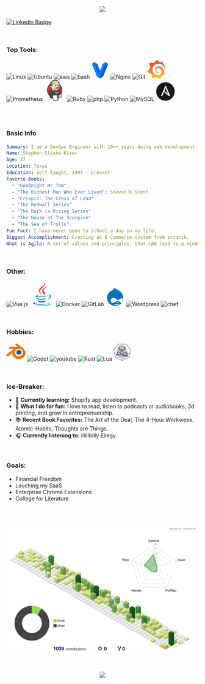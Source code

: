 <p align="center">
  <img src="https://capsule-render.vercel.app/api?text=S-Kiser&animation=fadeIn&type=waving&color=gradient&height=100"/>
</p>

<p align="center">
  
  [![Linkedin Badge](https://img.shields.io/badge/linkedin-blue?style=for-the-badge&logo=InVision&logoColor=white)](https://linkedin.com/in/s-kiser)
 <!--
  [![Facebook Badge](https://img.shields.io/badge/facebook-cornflowerblue?style=for-the-badge&logo=facebook&logoColor=white)](https://facebook.com/s-kiser)
  [![Freelancer Badge](https://img.shields.io/badge/freelancer-cadetblue?style=for-the-badge&logo=freelancer&logoColor=white)](https://freelancer.com/s-kiser)
  [![Fiverr Badge](https://img.shields.io/badge/fiverr-forrestgreen?style=for-the-badge)](https://fiverr.com/s-kiser)
  [![Upwork Badge](https://img.shields.io/badge/upwork-darkgreen?style=for-the-badge&logo=upwork&logoColor=white)](https://upwork.com/s-kiser)
  [![twitter-x Badge](https://img.shields.io/badge/twitter-black?style=for-the-badge&logo=x&logoColor=white)](https://x.com/s-kiser)
  [![Instagram Badge](https://img.shields.io/badge/instagram-indianred?style=for-the-badge&logo=instagram&logoColor=white)](https://instagram.com/s-kiser)
  [![Threads Badge](https://img.shields.io/badge/threads-black?style=for-the-badge&logo=threads&logoColor=white)](https://threads.com/s-kiser)
  [![YouTube Badge](https://img.shields.io/badge/youtube-darkred?style=for-the-badge&logo=youtube&logoColor=white)](https://youtube.com/@s-kiser)
  [![Medium Badge](https://img.shields.io/badge/medium-black?style=for-the-badge&logo=medium&logoColor=white)](https://medium.com/@s-kiser)
  [![Dev.To Badge](https://img.shields.io/badge/dev.to-black?style=for-the-badge&logo=dev.to&logoColor=white)](https://dev.to/s-kiser)-->
</p>

</br>

### Top Tools:

<!-- https://marwin1991.github.io/profile-technology-icons/ -->


<!-- https://github.com/marwin1991/profile-technology-icons*/ -->
<!-- <table>
	<tr>
		<td><img width="50" src="https://raw.githubusercontent.com/marwin1991/profile-technology-icons/refs/heads/main/icons/linux.png" alt="Linux" title="Linux"/></td>
		<td><img width="50" src="https://raw.githubusercontent.com/marwin1991/profile-technology-icons/refs/heads/main/icons/ubuntu.png" alt="Ubuntu" title="Ubuntu"/></td>
		<td><img width="50" src="https://raw.githubusercontent.com/marwin1991/profile-technology-icons/refs/heads/main/icons/aws.png" alt="AWS" title="AWS"/></td>
		<td><img width="50" src="https://raw.githubusercontent.com/marwin1991/profile-technology-icons/refs/heads/main/icons/bash.png" alt="bash" title="bash"/></td>
		<td><img width="50" src="https://raw.githubusercontent.com/marwin1991/profile-technology-icons/refs/heads/main/icons/nginx.png" alt="Nginx" title="Nginx"/></td>
		<td><img width="50" src="https://raw.githubusercontent.com/marwin1991/profile-technology-icons/refs/heads/main/icons/git.png" alt="Git" title="Git"/></td>
		<td><img width="50" src="https://raw.githubusercontent.com/marwin1991/profile-technology-icons/refs/heads/main/icons/jenkins.png" alt="Jenkins" title="Jenkins"/></td>
		<td><img width="50" src="https://raw.githubusercontent.com/marwin1991/profile-technology-icons/refs/heads/main/icons/grafana.png" alt="Grafana" title="Grafana"/></td>
	</tr>
	<tr>
		<td><img width="50" src="https://raw.githubusercontent.com/marwin1991/profile-technology-icons/refs/heads/main/icons/prometheus.png" alt="Prometheus" title="Prometheus"/></td>
		<td><img width="50" src="https://raw.githubusercontent.com/marwin1991/profile-technology-icons/refs/heads/main/icons/ruby.png" alt="Ruby" title="Ruby"/></td>
		<td><img width="50" src="https://raw.githubusercontent.com/marwin1991/profile-technology-icons/refs/heads/main/icons/php.png" alt="php" title="php"/></td>
		<td><img width="50" src="https://raw.githubusercontent.com/marwin1991/profile-technology-icons/refs/heads/main/icons/python.png" alt="Python" title="Python"/></td>
		<td><img width="50" src="https://raw.githubusercontent.com/marwin1991/profile-technology-icons/refs/heads/main/icons/mysql.png" alt="MySQL" title="MySQL"/></td>
		<td><img width="50" src="https://raw.githubusercontent.com/marwin1991/profile-technology-icons/refs/heads/main/icons/ansible.png" alt="Ansible" title="Ansible"/></td>
		<td><img width="50" src="https://raw.githubusercontent.com/marwin1991/profile-technology-icons/refs/heads/main/icons/postman.png" alt="Postman" title="Postman"/></td>
	</tr>
</table> -->

<p align="left">
  <!-- <img src="https://github.com/devicons/devicon/blob/master/icons/linux/linux-original.svg" alt="linux" width="45" height="45"/> -->
  <img width="50" src="https://raw.githubusercontent.com/marwin1991/profile-technology-icons/refs/heads/main/icons/linux.png" alt="Linux" title="Linux"/>
  <!-- <img src="https://www.vectorlogo.zone/logos/ubuntu/ubuntu-icon.svg" alt="ubuntu" width="45" height="45"/> -->
  <img width="50" src="https://raw.githubusercontent.com/marwin1991/profile-technology-icons/refs/heads/main/icons/ubuntu.png" alt="Ubuntu" title="Ubuntu"/>
  <img src="https://www.vectorlogo.zone/logos/amazon/amazon-tile.svg" alt="aws" width="45" title="AWS" />
  <!-- <img src="https://www.vectorlogo.zone/logos/gnu_bash/gnu_bash-icon.svg" alt="bash" width="45" height="45"/> -->
  <img width="50" src="https://raw.githubusercontent.com/marwin1991/profile-technology-icons/refs/heads/main/icons/bash.png" alt="bash" title="bash"/>
  <img src="https://github.com/devicons/devicon/blob/master/icons/vagrant/vagrant-original.svg" alt="vagrant" width="45" height="45" title="vagrant"/>
  <!-- <img src="https://github.com/devicons/devicon/blob/master/icons/nginx/nginx-original.svg" alt="nginx" width="45" height="45"/> -->
  <img width="50" src="https://raw.githubusercontent.com/marwin1991/profile-technology-icons/refs/heads/main/icons/nginx.png" alt="Nginx" title="Nginx"/>
  <!-- <img src="https://github.com/devicons/devicon/blob/master/icons/git/git-plain.svg" alt="git" width="45" height="45"/> -->
  <img width="50" src="https://raw.githubusercontent.com/marwin1991/profile-technology-icons/refs/heads/main/icons/git.png" alt="Git" title="Git"/>
  <img src="https://github.com/devicons/devicon/blob/master/icons/grafana/grafana-original.svg" alt="grafana" width="50" title="Grafana" />
  <!-- <img width="50" src="https://raw.githubusercontent.com/marwin1991/profile-technology-icons/refs/heads/main/icons/grafana.png" alt="Grafana" title="Grafana"/> -->
  <!-- <img src="https://www.vectorlogo.zone/logos/prometheusio/prometheusio-icon.svg" alt="promethius" width="45" height="45"/> -->
  <img width="50" src="https://raw.githubusercontent.com/marwin1991/profile-technology-icons/refs/heads/main/icons/prometheus.png" alt="Prometheus" title="Prometheus"/>
  <img src="https://github.com/devicons/devicon/blob/master/icons/jenkins/jenkins-original.svg" alt="jenkins" width="55" title="Jenkins"/>
  <!-- <img src="https://github.com/devicons/devicon/blob/master/icons/ruby/ruby-original.svg" alt="ruby" width="45" height="45"/> -->
  <img width="50" src="https://raw.githubusercontent.com/marwin1991/profile-technology-icons/refs/heads/main/icons/ruby.png" alt="Ruby" title="Ruby"/>
  <!-- <img src="https://github.com/devicons/devicon/blob/master/icons/php/php-original.svg" alt="php" width="45" height="45"/> -->
  <!-- <img width="60" src="https://raw.githubusercontent.com/marwin1991/profile-technology-icons/refs/heads/main/icons/php_(elephpant).png" alt="php" title="php"/> -->
  <img width="50" src="https://raw.githubusercontent.com/marwin1991/profile-technology-icons/refs/heads/main/icons/php.png" alt="php" title="php"/>
  <!-- <img src="https://github.com/devicons/devicon/blob/master/icons/python/python-original.svg" alt="python" width="45" height="45"/> -->
   <img width="50" src="https://raw.githubusercontent.com/marwin1991/profile-technology-icons/refs/heads/main/icons/python.png" alt="Python" title="Python"/>
  <!-- <img src="https://github.com/devicons/devicon/blob/master/icons/mysql/mysql-original.svg" alt="mysql" width="45" height="45"/> -->
  <img width="65" src="https://raw.githubusercontent.com/marwin1991/profile-technology-icons/refs/heads/main/icons/mysql.png" alt="MySQL" title="MySQL"/>
  <img src="https://github.com/devicons/devicon/blob/master/icons/ansible/ansible-original.svg" alt="ansible" width="50" height="50" title="Ansible"/>
  <!-- <img src="https://github.com/devicons/devicon/blob/master/icons/postman/postman-original.svg" alt="postman" width="45" height="45"/> -->
  <!-- <img width="50" src="https://raw.githubusercontent.com/marwin1991/profile-technology-icons/refs/heads/main/icons/postman.png" alt="Postman" title="Postman"/> -->
</p>

</br>

<!-- ![](./profile-3d-contrib/profile-green-animate.svg) -->
<!-- ![](./profile-3d-contrib/profile-night-view.svg) -->
<!-- ![](./profile-3d-contrib/profile-south-season-animate.svg) -->

</br>

### Basic Info
```yaml
Summary: I am a DevOps Engineer with 10++ years doing web development.
Name: Stephen Elisha Kiser
Age: 27
Location: Texas
Education: Self Taught, 1997 - present
Favorte Books:
  - "Goodnight Mr Tom"
  - "The Richest Man Who Ever Lived": Steven K Scott
  - "Crispin: The Cross of Lead"
  - "The Redwall Series"
  - "The Dark is Rising Series"
  - "The House of The Scorpion"
  - "The Sea of Trolls"
Fun Fact: I have never been to school a day in my life.
Biggest Accomplishment: Creating an E-Commerce system from scratch.
What is Agile: A set of values and principles, that CAN lead to a mindset.
```

</br>

### Other:
<p>
  <!-- <img src="https://github.com/devicons/devicon/blob/master/icons/apache/apache-original.svg" alt="apache2" width="45" height="45"/> -->
  <!-- <img src="https://github.com/devicons/devicon/blob/master/icons/rails/rails-plain.svg" alt="rails" width="45" height="45"/> -->
  <img width="50" src="https://raw.githubusercontent.com/marwin1991/profile-technology-icons/refs/heads/main/icons/vue_js.png" alt="Vue.js" title="Vue.js"/>
  <img src="https://github.com/devicons/devicon/blob/master/icons/java/java-original.svg" alt="java" width="65" title="Java" />
  <!-- <img width="65" src="https://raw.githubusercontent.com/marwin1991/profile-technology-icons/refs/heads/main/icons/java.png" alt="Java" title="Java"/> -->
  <!-- <img src="https://github.com/devicons/devicon/blob/master/icons/symfony/symfony-original.svg" alt="symfony" width="45" height="45"/> -->
  <!-- <img src="https://github.com/devicons/devicon/blob/master/icons/docker/docker-original.svg" alt="docker" width="60" title="Docker" /> -->
  <img width="55" src="https://raw.githubusercontent.com/marwin1991/profile-technology-icons/refs/heads/main/icons/docker.png" alt="Docker" title="Docker"/>
  <!-- <img src="https://github.com/devicons/devicon/blob/master/icons/portainer/portainer-original.svg" alt="portainer" width="45" height="45"/> -->
  <!-- <img src="https://github.com/devicons/devicon/blob/master/icons/gitlab/gitlab-original.svg" alt="gitlab" width="45" height="45"/> -->
  <img width="50" src="https://raw.githubusercontent.com/marwin1991/profile-technology-icons/refs/heads/main/icons/gitlab.png" alt="GitLab" title="GitLab"/>
  <img src="https://github.com/devicons/devicon/blob/master/icons/drupal/drupal-plain.svg" alt="drupal" width="50" title="Drupal" />
  <!-- <img src="https://github.com/devicons/devicon/blob/master/icons/wordpress/wordpress-plain.svg" alt="wordpress" width="45" height="45"/> -->
  <img width="50" src="https://raw.githubusercontent.com/marwin1991/profile-technology-icons/refs/heads/main/icons/wordpress.png" alt="Wordpress" title="Wordpress"/>
  <img src="https://www.vectorlogo.zone/logos/chefio/chefio-icon.svg" alt="chef" width="50" title="Chef" />
  <!-- <img src="https://www.vectorlogo.zone/logos/puppet/puppet-icon.svg" alt="puppet" width="45" title="Puppet" />
  <img src="https://www.vectorlogo.zone/logos/saltstack/saltstack-icon.svg" alt="salt" width="45" title="Salt" /> -->
  <!-- <img src="https://github.com/devicons/devicon/blob/master/icons/vuejs/vuejs-original.svg" alt="vuejs" width="45" height="45"/> -->
  <!-- <img src="https://github.com/devicons/devicon/blob/master/icons/trello/trello-original.svg" alt="trello" width="45" height="45"/> -->
</p>

<!--

<img width="50" src="https://raw.githubusercontent.com/marwin1991/profile-technology-icons/refs/heads/main/icons/gitlab.png" alt="GitLab" title="GitLab"/>
<img width="50" src="https://raw.githubusercontent.com/marwin1991/profile-technology-icons/refs/heads/main/icons/wordpress.png" alt="Wordpress" title="Wordpress"/>
<img width="50" src="https://raw.githubusercontent.com/marwin1991/profile-technology-icons/refs/heads/main/icons/canva.png" alt="Canva" title="Canva"/>
<img width="50" src="https://raw.githubusercontent.com/marwin1991/profile-technology-icons/refs/heads/main/icons/vue_js.png" alt="Vue.js" title="Vue.js"/>
<img width="50" src="https://raw.githubusercontent.com/marwin1991/profile-technology-icons/refs/heads/main/icons/java.png" alt="Java" title="Java"/>
<img width="50" src="https://raw.githubusercontent.com/marwin1991/profile-technology-icons/refs/heads/main/icons/lua.png" alt="Lua" title="Lua"/>
<img width="50" src="https://raw.githubusercontent.com/marwin1991/profile-technology-icons/refs/heads/main/icons/ruby_on_rails.png" alt="Ruby on Rails" title="Ruby on Rails"/>
<img width="50" src="https://raw.githubusercontent.com/marwin1991/profile-technology-icons/refs/heads/main/icons/rust.png" alt="Rust" title="Rust"/>
<img width="50" src="https://raw.githubusercontent.com/marwin1991/profile-technology-icons/refs/heads/main/icons/docker.png" alt="Docker" title="Docker"/>
<img width="50" src="https://raw.githubusercontent.com/marwin1991/profile-technology-icons/refs/heads/main/icons/digital_ocean.png" alt="Digital Ocean" title="Digital Ocean"/>
<img width="50" src="https://raw.githubusercontent.com/marwin1991/profile-technology-icons/refs/heads/main/icons/unity.png" alt="Unity" title="Unity"/>
<img width="50" src="https://raw.githubusercontent.com/marwin1991/profile-technology-icons/refs/heads/main/icons/godot.png" alt="Godot" title="Godot"/>

-->

</br>

### Hobbies:
<p align="left">
  <img src="https://github.com/devicons/devicon/blob/master/icons/blender/blender-original.svg" alt="blender" width="50" title="Blender" />
  <!-- <img src="https://github.com/devicons/devicon/blob/master/icons/godot/godot-original.svg" alt="godot" width="45" height="45"/> -->
  <img width="50" src="https://raw.githubusercontent.com/marwin1991/profile-technology-icons/refs/heads/main/icons/godot.png" alt="Godot" title="Godot"/>
  <!-- <img src="https://www.vectorlogo.zone/logos/unity3d/unity3d-icon.svg" alt="unity" width="45" height="45"/> -->
  <!-- <img width="50" src="https://raw.githubusercontent.com/marwin1991/profile-technology-icons/refs/heads/main/icons/unity.png" alt="Unity" title="Unity"/> -->
  <!-- <img src="https://www.vectorlogo.zone/logos/canva/canva-icon.svg" alt="canva" width="45" height="45"/> -->
  <img src="https://www.vectorlogo.zone/logos/youtube/youtube-icon.svg" alt="youtube" width="50" title="YouTube" />
  <!-- <img src="https://github.com/devicons/devicon/blob/master/icons/digitalocean/digitalocean-original.svg" alt="dgitalocean" width="45" height="45"/> -->
  <!-- <img src="https://github.com/devicons/devicon/blob/master/icons/gimp/gimp-original.svg" alt="gimp" width="45" height="45"/> -->
  <!-- <img src="https://github.com/devicons/devicon/blob/master/icons/inkscape/inkscape-original.svg" alt="inkscape" width="45" height="45"/> -->
  <!-- <img src="https://github.com/devicons/devicon/blob/master/icons/rust/rust-original.svg" alt="rust" width="45" height="45"/> -->
  <img width="50" src="https://raw.githubusercontent.com/marwin1991/profile-technology-icons/refs/heads/main/icons/rust.png" alt="Rust" title="Rust"/>
  <!-- <img src="https://github.com/devicons/devicon/blob/master/icons/lua/lua-original.svg" alt="lua" width="45" height="45"/> -->
  <img width="50" src="https://raw.githubusercontent.com/marwin1991/profile-technology-icons/refs/heads/main/icons/lua.png" alt="Lua" title="Lua"/>
  <img src="https://github.com/devicons/devicon/blob/master/icons/podman/podman-original.svg" alt="podman" width="45" title="Podman" />
</p>

</br>

<!-- ![GitHub stats](https://github-readme-stats.vercel.app/api?username=s-kiser&show_icons=true&theme=onedark&hide=issues,stars&show=reviews,discussions_started,discussions_answered,prs_merged,prs_merged_percentage) -->


<!-- [![Top Langs](https://github-readme-stats.vercel.app/api/top-langs/?username=s-kiser&layout=compact&theme=onedark)](https://github.com/anuraghazra/github-readme-stats) -->

<!--
### Linux Favorites:
<p align="left">
<img src="https://github.com/devicons/devicon/blob/master/icons/ssh/ssh-original-wordmark.svg" alt="ssh" width="45" height="45"/>
<img src="https://github.com/devicons/devicon/blob/master/icons/awk/awk-original-wordmark.svg" alt="awk" width="45" height="45"/>
<img src="https://github.com/devicons/devicon/blob/master/icons/debian/debian-original-wordmark.svg" alt="debian" width="45" height="45"/>
<img src="https://github.com/devicons/devicon/blob/master/icons/nano/nano-plain-wordmark.svg" alt="nano" width="45" height="45"/>
<img src="https://github.com/devicons/devicon/blob/master/icons/redhat/redhat-plain-wordmark.svg" alt="redhat" width="45" height="45"/>
</p> 
-->

### Ice-Breaker:
- 🌱 <b>Currently learning:</b> Shopify app development.
- 🔋 <b>What I do for fun:</b> I love to read, listen to podcasts or audiobooks, 3d printing, and grow in entreprenuership.
- 📚 <b>Recent Book Favorites:</b> The Art of the Deal, The 4-Hour Workweek, Atomic-Habits, Thoughts are Things.
- 🎧 <b>Currently listening to:</b> Hillbilly Ellegy.

</br>

### Goals:
- Financial Freedom
- Lauching my SaaS
- Enterprise Chrome Extensions
- College for Literature

</br>
<!--
### Latest from the Blog:
-->

</br>
<!--
### Stats:
<p>
-->
<!--
[![GitHub Streak](http://github-readme-streak-stats.herokuapp.com?user=s-kiser&theme=onedark)](https://git.io/streak-stats) ![GitHub stats](https://github-readme-stats.vercel.app/api?username=s-kiser&show_icons=true&theme=onedark&hide=issues,contribs&show=xxx)
</p>
-->

<!--
### Support Me:
<p>
<a href="https://www.buymeacoffee.com/s-kiser" target="_blank"><img src="https://cdn.buymeacoffee.com/buttons/default-orange.png" alt="Buy Me A Coffee" height="41" width="174"></a>
</p>
-->

![](./profile-3d-contrib/profile-green-animate.svg)

</br>

<p align="center">
  <img src="https://capsule-render.vercel.app/api?text=DevOps&animation=fadeIn&type=waving&color=gradient&height=100&section=footer"/>
</p>



<!--

https://github.com/devicons/devicon/blob/master/icons/linkedin/linkedin-original.svg

**s-kiser/s-kiser** is a ✨ _special_ ✨ repository because its `README.md` (this file) appears on your GitHub profile.

Here are some ideas to get you started:

- 🔭 I’m currently working on ...
- 🌱 I’m currently learning ...
- 👯 I’m looking to collaborate on ...
- 🤔 I’m looking for help with ...
- 💬 Ask me about ...
- 📫 How to reach me: ...
- 😄 Pronouns: ...
- ⚡ Fun fact: ...
-->

